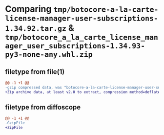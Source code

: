 # Comparing `tmp/botocore-a-la-carte-license-manager-user-subscriptions-1.34.92.tar.gz` & `tmp/botocore_a_la_carte_license_manager_user_subscriptions-1.34.93-py3-none-any.whl.zip`

## filetype from file(1)

```diff
@@ -1 +1 @@
-gzip compressed data, was "botocore-a-la-carte-license-manager-user-subscriptions-1.34.92.tar", last modified: Fri Apr 26 01:01:41 2024, max compression
+Zip archive data, at least v2.0 to extract, compression method=deflate
```

## filetype from diffoscope

```diff
@@ -1 +1 @@
-GzipFile
+ZipFile
```

